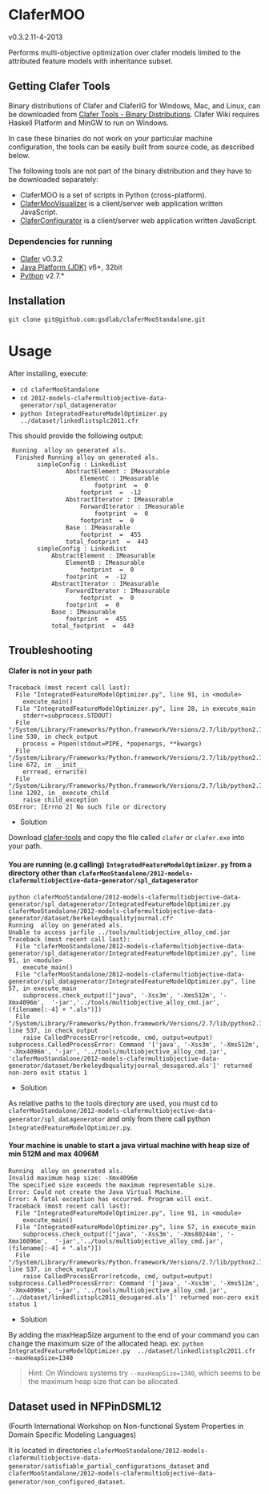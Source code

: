 # ClaferMOO

v0.3.2.11-4-2013

Performs multi-objective optimization over clafer models limited to the attributed feature models with inheritance subset.

Getting Clafer Tools
--------------------

Binary distributions of Clafer and ClaferIG for Windows, Mac, and Linux, can be downloaded from [Clafer Tools - Binary Distributions](http://gsd.uwaterloo.ca/node/516). 
Clafer Wiki requires Haskell Platform and MinGW to run on Windows.

In case these binaries do not work on your particular machine configuration, the tools can be easily built from source code, as described below.

The following tools are not part of the binary distribution and they have to be downloaded separately:

* ClaferMOO is a set of scripts in Python (cross-platform). 
* [ClaferMooVisualizer](https://github.com/gsdlab/ClaferMooVisualizer) is a client/server web application written JavaScript.
* [ClaferConfigurator](https://github.com/gsdlab/ClaferConfigurator) is a client/server web application written JavaScript.

### Dependencies for running

* [Clafer](https://github.com/gsdlab/clafer) v0.3.2
* [Java Platform (JDK)](http://www.oracle.com/technetwork/java/javase/downloads/index.html) v6+, 32bit
* [Python](http://www.python.org/download/) v2.7.*

## Installation

`git clone git@github.com:gsdlab/claferMooStandalone.git`
   
Usage
=====

After installing, execute:

 * `cd claferMooStandalone`
 * `cd 2012-models-clafermultiobjective-data-generator/spl_datagenerator`
 * `python IntegratedFeatureModelOptimizer.py  ../dataset/linkedlistsplc2011.cfr`

This should provide the following output:

```
 Running  alloy on generated als.
  Finished Running alloy on generated als.
		simpleConfig : LinkedList 
				AbstractElement : IMeasurable 
					ElementC : IMeasurable 
						footprint  =  0 
					footprint  =  -12 
				AbstractIterator : IMeasurable 
					ForwardIterator : IMeasurable 
						footprint  =  0 
					footprint  =  0 
				Base : IMeasurable 
					footprint  =  455 
				total_footprint  =  443 				
		simpleConfig : LinkedList 
			AbstractElement : IMeasurable 
				ElementB : IMeasurable 
					footprint  =  0 
				footprint  =  -12 
			AbstractIterator : IMeasurable 
				ForwardIterator : IMeasurable 
					footprint  =  0 
				footprint  =  0 
			Base : IMeasurable 
				footprint  =  455 
			total_footprint  =  443 
```

Troubleshooting
---------------

#### Clafer is not in your path

```
Traceback (most recent call last):
  File "IntegratedFeatureModelOptimizer.py", line 91, in <module>
    execute_main()
  File "IntegratedFeatureModelOptimizer.py", line 28, in execute_main
    stderr=subprocess.STDOUT)       
  File "/System/Library/Frameworks/Python.framework/Versions/2.7/lib/python2.7/subprocess.py", line 530, in check_output
    process = Popen(stdout=PIPE, *popenargs, **kwargs)
  File "/System/Library/Frameworks/Python.framework/Versions/2.7/lib/python2.7/subprocess.py", line 672, in __init__
    errread, errwrite)
  File "/System/Library/Frameworks/Python.framework/Versions/2.7/lib/python2.7/subprocess.py", line 1202, in _execute_child
    raise child_exception
OSError: [Errno 2] No such file or directory
```

  * Solution 

Download [clafer-tools](https://github.com/gsdlab/claferig/downloads) and copy the file called `clafer` or `clafer.exe` into your path. 

#### You are running (e.g calling)  `IntegratedFeatureModelOptimizer.py` from a directory other than `claferMooStandalone/2012-models-clafermultiobjective-data-generator/spl_datagenerator`

```
python claferMooStandalone/2012-models-clafermultiobjective-data-generator/spl_datagenerator/IntegratedFeatureModelOptimizer.py claferMooStandalone/2012-models-clafermultiobjective-data-generator/dataset/berkeleydbqualityjournal.cfr 
Running  alloy on generated als.
Unable to access jarfile ../tools/multiobjective_alloy_cmd.jar
Traceback (most recent call last):
  File "claferMooStandalone/2012-models-clafermultiobjective-data-generator/spl_datagenerator/IntegratedFeatureModelOptimizer.py", line 91, in <module>
    execute_main()
  File "claferMooStandalone/2012-models-clafermultiobjective-data-generator/spl_datagenerator/IntegratedFeatureModelOptimizer.py", line 57, in execute_main
    subprocess.check_output(["java", '-Xss3m', '-Xms512m', '-Xmx4096m',  '-jar','../tools/multiobjective_alloy_cmd.jar', (filename[:-4] + ".als")])
  File "/System/Library/Frameworks/Python.framework/Versions/2.7/lib/python2.7/subprocess.py", line 537, in check_output
    raise CalledProcessError(retcode, cmd, output=output)
subprocess.CalledProcessError: Command '['java', '-Xss3m', '-Xms512m', '-Xmx4096m', '-jar', '../tools/multiobjective_alloy_cmd.jar', 'claferMooStandalone/2012-models-clafermultiobjective-data-generator/dataset/berkeleydbqualityjournal_desugared.als']' returned non-zero exit status 1
```

 * Solution

As relative paths to the tools directory are used, you must cd to `claferMooStandalone/2012-models-clafermultiobjective-data-generator/spl_datagenerator` and only from there call python `IntegratedFeatureModelOptimizer.py`. 

#### Your machine is unable to start a java virtual machine with heap size of min 512M and max 4096M

```
Running  alloy on generated als.
Invalid maximum heap size: -Xmx4096m
The specified size exceeds the maximum representable size.
Error: Could not create the Java Virtual Machine.
Error: A fatal exception has occurred. Program will exit.
Traceback (most recent call last):
  File "IntegratedFeatureModelOptimizer.py", line 91, in <module>
    execute_main()
  File "IntegratedFeatureModelOptimizer.py", line 57, in execute_main
    subprocess.check_output(["java", '-Xss3m', '-Xms80244m', '-Xmx16096m',  '-jar','../tools/multiobjective_alloy_cmd.jar', (filename[:-4] + ".als")])
  File "/System/Library/Frameworks/Python.framework/Versions/2.7/lib/python2.7/subprocess.py", line 537, in check_output
    raise CalledProcessError(retcode, cmd, output=output)
subprocess.CalledProcessError: Command '['java', '-Xss3m', '-Xms512m', '-Xmx4096m', '-jar', '../tools/multiobjective_alloy_cmd.jar', '../dataset/linkedlistsplc2011_desugared.als']' returned non-zero exit status 1
```

 * Solution

By adding the maxHeapSize argument to the end of your command you can change the maximum size of the allocated heap.
ex: `python IntegratedFeatureModelOptimizer.py  ../dataset/linkedlistsplc2011.cfr --maxHeapSize=1340`

> Hint: On Windows systems try `--maxHeapSize=1340`, which seems to be the maximum heap size that can be allocated.

## Dataset used in NFPinDSML12 

(Fourth International Workshop on Non-functional System Properties in Domain Specific Modeling Languages)

It is located in directories `claferMooStandalone/2012-models-clafermultiobjective-data-generator/satisfiable_partial_configurations_dataset` and `claferMooStandalone/2012-models-clafermultiobjective-data-generator/non_configured_dataset`.
